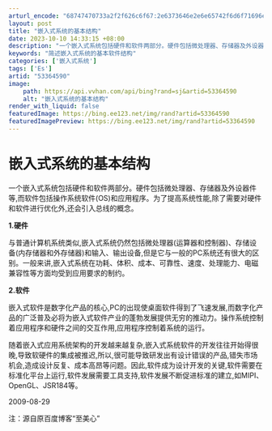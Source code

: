 ```yaml
---
arturl_encode: "68747470733a2f2f626c6f67:2e6373646e2e6e65742f6d6f71696e6778696e616932303038:2f61727469636c652f64657461696c732f3533333634353930"
layout: post
title: "嵌入式系统的基本结构"
date: 2023-10-10 14:33:15 +08:00
description: "一个嵌入式系统包括硬件和软件两部分。硬件包括微处理器、存储器及外设器件等,而软件包括操作系统软件(O"
keywords: "简述嵌入式系统的基本软件结构"
categories: ['嵌入式系统']
tags: ['Es']
artid: "53364590"
image:
    path: https://api.vvhan.com/api/bing?rand=sj&artid=53364590
    alt: "嵌入式系统的基本结构"
render_with_liquid: false
featuredImage: https://bing.ee123.net/img/rand?artid=53364590
featuredImagePreview: https://bing.ee123.net/img/rand?artid=53364590
---
```


# 嵌入式系统的基本结构

一个嵌入式系统包括硬件和软件两部分。硬件包括微处理器、存储器及外设器件等,而软件包括操作系统软件(OS)和应用程序。为了提高系统性能,除了需要对硬件和软件进行优化外,还会引入总线的概念。

**1.硬件**
  
与普通计算机系统类似,嵌入式系统仍然包括微处理器(运算器和控制器)、存储设备(内存储器和外存储器)和输入、输出设备,但是它与一般的PC系统还有很大的区别。一般来讲,嵌入式系统在功耗、体积、成本、可靠性、速度、处理能力、电磁兼容性等方面均受到应用要求的制约。

**2.软件**
  
嵌入式软件是数字化产品的核心,PC的出现使桌面软件得到了飞速发展,而数字化产品的广泛普及必将为嵌入式软件产业的蓬勃发展提供无穷的推动力。操作系统控制着应用程序和硬件之间的交互作用,应用程序控制着系统的运行。

随着嵌入式应用系统架构的开发越来越复杂,嵌入式系统软件的开发往往开始得很晚,导致软硬件的集成被推迟,所以,很可能导致研发出有设计错误的产品,错失市场机会,造成设计反复、成本高昂等问题。因此,软件成为设计开发的关键,软件需要在标准化平台上运行,软件发展需要工具支持,软件发展不断促进标准的建立,如MIPI、OpenGL、JSR184等。

2009-08-29

注：源自原百度博客“至美心”